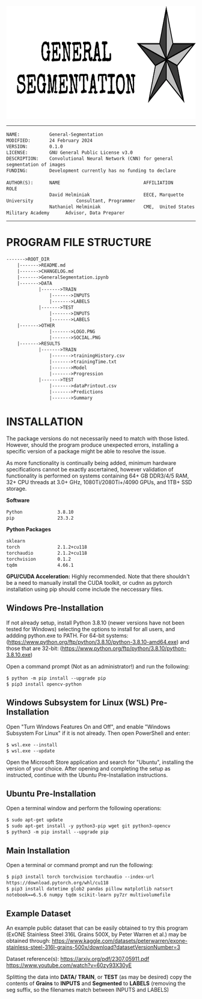 <p align="center">
  <img src='/OTHER/LOGO.PNG' height='300'>
</p>

***
    NAME:           General-Segmentation   
    MODIFIED:       24 February 2024  
    VERSION:        0.1.0  
    LICENSE:        GNU General Public License v3.0  
    DESCRIPTION:    Convolutional Neural Network (CNN) for general segmentation of images  
    FUNDING:        Development currently has no funding to declare
	
    AUTHOR(S):      NAME                               AFFILIATION                               ROLE
                    David Helminiak                    EECE, Marquette University                Consultant, Programmer
                    Nathaniel Helminiak                CME,  United States Military Academy      Advisor, Data Preparer
***

# PROGRAM FILE STRUCTURE

    ------->ROOT_DIR
        |------->README.md
        |------->CHANGELOG.md
        |------->GeneralSegmentation.ipynb
        |------->DATA
                |------->TRAIN
                    |------->INPUTS
                    |------->LABELS
                |------->TEST
                    |------->INPUTS
                    |------->LABELS
        |------->OTHER
                    |------->LOGO.PNG
                    |------->SOCIAL.PNG
        |------->RESULTS
                |------->TRAIN
                    |------->trainingHistory.csv
                    |------->trainingTime.txt
                    |------->Model
                    |------->Progression
                |------->TEST
                    |------->dataPrintout.csv
                    |------->Predictions
                    |------->Summary
					

# INSTALLATION

The package versions do not necessarily need to match with those listed. However, should the program produce unexpected errors, installing a specific version of a package might be able to resolve the issue. 

As more functionality is continually being added, minimum hardware specifications cannot be exactly ascertained, however validation of functionality is performed on systems containing 64+ GB DDR3/4/5 RAM, 32+ CPU threads at 3.0+ GHz, 1080Ti/2080Ti+/4090 GPUs, and 1TB+ SSD storage. 

**Software**  

    Python             3.8.10
    pip                23.3.2


**Python Packages**  

    sklearn
    torch              2.1.2+cu118
	torchaudio         2.1.2+cu118
	torchvision        0.1.2
    tqdm               4.66.1   


**GPU/CUDA Acceleration:** Highly recommended. Note that there shouldn't be a need to manually install the CUDA toolkit, or cudnn as pytorch installation using pip should come include the neccessary files.

## Windows Pre-Installation

If not already setup, install Python 3.8.10 (newer versions have not been tested for Windows) selecting the options to install for all users, and addding python.exe to PATH. For 64-bit systems: (https://www.python.org/ftp/python/3.8.10/python-3.8.10-amd64.exe) and those that are 32-bit: (https://www.python.org/ftp/python/3.8.10/python-3.8.10.exe)

Open a command prompt (Not as an administrator!) and run the following: 

	$ python -m pip install --upgrade pip
	$ pip3 install opencv-python

## Windows Subsystem for Linux (WSL) Pre-Installation

Open "Turn Windows Features On and Off", and enable "Windows Subsystem For Linux" if it is not already. Then open PowerShell and enter:

    $ wsl.exe --install
	$ wsl.exe --update
	
Open the Microsoft Store application and search for "Ubuntu", installing the version of your choice. After opening and completing the setup as instructed, continue with the Ubuntu Pre-Installation instructions.
	
## Ubuntu Pre-Installation

Open a terminal window and perform the following operations:
    
    $ sudo apt-get update
	$ sudo apt-get install -y python3-pip wget git python3-opencv 
	$ python3 -m pip install --upgrade pip
    
## Main Installation

Open a terminal or command prompt and run the following:
    
	$ pip3 install torch torchvision torchaudio --index-url https://download.pytorch.org/whl/cu118
    $ pip3 install datetime glob2 pandas pillow matplotlib natsort notebook==6.5.6 numpy tqdm scikit-learn py7zr multivolumefile

## Example Dataset

An example public dataset that can be easily obtained to try this program (ExONE Stainless Steel 316L Grains 500X, by Peter Warren et al.) may be obtained through: https://www.kaggle.com/datasets/peterwarren/exone-stainless-steel-316l-grains-500x/download?datasetVersionNumber=3  

Dataset reference(s): https://arxiv.org/pdf/2307.05911.pdf  https://www.youtube.com/watch?v=60zy93X30yE  

Splitting the data into **DATA/** **TRAIN**, or **TEST** (as may be desired) copy the contents of **Grains** to **INPUTS** and **Segmented** to **LABELS** (removing the seg suffix, so the filenames match between INPUTS and LABELS)  
